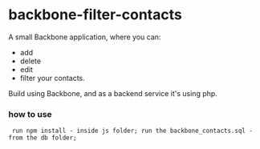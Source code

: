 # backbone-filter-contacts

A small Backbone application, where you can:
- add
- delete
- edit
- filter 
your contacts.

Build using Backbone, and as a backend service it's using php.


### how to use
` 
run npm install - inside js folder;
run the backbone_contacts.sql - from the db folder;
` 
